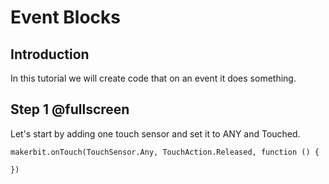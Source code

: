 # Event Blocks 

## Introduction

In this tutorial we will create code that on an event it does something.

## Step 1 @fullscreen

Let's start by adding one touch sensor and set it to ANY and Touched.

```blocks
makerbit.onTouch(TouchSensor.Any, TouchAction.Released, function () {
    
})
```